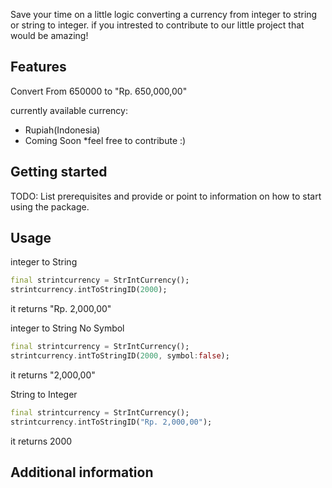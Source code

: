 

Save your time on a little logic converting a currency from integer to string or string to integer.
if you intrested to contribute to our little project that would be amazing!

## Features

Convert From 650000 to "Rp. 650,000,00"

currently available currency:
- Rupiah(Indonesia)
- Coming Soon *feel free to contribute :)

## Getting started

TODO: List prerequisites and provide or point to information on how to
start using the package.

## Usage

integer to String 

```dart
final strintcurrency = StrIntCurrency();
strintcurrency.intToStringID(2000);
```
it returns "Rp. 2,000,00"

integer to String No Symbol

```dart
final strintcurrency = StrIntCurrency();
strintcurrency.intToStringID(2000, symbol:false);
```
it returns "2,000,00"


String to Integer 
```dart
final strintcurrency = StrIntCurrency();
strintcurrency.intToStringID("Rp. 2,000,00");
```
it returns 2000

## Additional information


